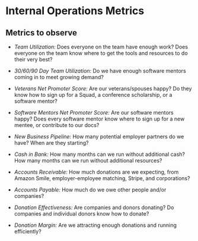 # Internal Operations Metrics

## Metrics to observe

* *Team Utilization:* Does everyone on the team have enough work? Does everyone on the team know where to get the tools and resources to do their very best?

* *30/60/90 Day Team Utilization:* Do we have enough software mentors coming in to meet growing demand?

* *Veterans Net Promoter Score:* Are our veterans/spouses happy? Do they know how to sign up for a Squad, a conference scholarship, or a software mentor?

* *Software Mentors Net Promoter Score:* Are our software mentors happy? Does every software mentor know where to sign up for a new mentee, or contribute to our docs?

* *New Business Pipeline:* How many potential employer partners do we have? When are they starting?

* *Cash in Bank:* How many months can we run without additional cash? How many months can we run without additional resources?

* *Accounts Receivable:* How much donations are we expecting, from Amazon Smile, employer-employee matching, Stripe, and corporations?

* *Accounts Payable:* How much do we owe other people and/or companies? 

* *Donation Effectiveness:* Are companies and donors donating? Do companies and individual donors know how to donate?

* *Donation Margin:* Are we attracting enough donations and running efficiently?
